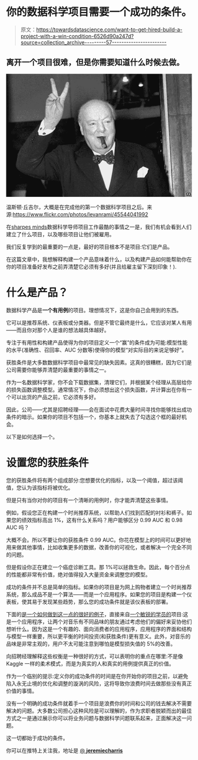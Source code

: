 # 你的数据科学项目需要一个成功的条件。

> 原文：<https://towardsdatascience.com/want-to-get-hired-build-a-project-with-a-win-condition-6526d90a247d?source=collection_archive---------57----------------------->

## 离开一个项目很难，但是你需要知道什么时候去做。

![](img/cd760811296ce14f53d32e22a20d962a.png)

温斯顿·丘吉尔，大概是在完成他的第一个数据科学项目之后。来源:https://www.flickr.com/photos/levanrami/45544041992

在[sharpes minds](http://sharpestminds.com)数据科学导师项目工作最酷的事情之一是，我们有机会看到人们建立了什么项目，以及哪些项目让他们被雇用。

我们反复学到的最重要的一点是，最好的项目根本不是项目:它们是产品。

在这篇文章中，我想解释构建一个产品意味着什么，以及构建产品如何能帮助你在你的项目准备好发布之前弄清楚它必须有多好(并且给雇主留下深刻印象！).

# 什么是产品？

数据科学产品是**一个有用例**的项目。理想情况下，这是你自己会用到的东西。

它可以是推荐系统、仪表板或分类器。但是不管它最终是什么，它应该对某人有用——而且你对那个人是谁的想法越具体越好。

专注于有用性和构建产品使得为你的项目定义一个“赢”的条件成为可能:模型性能的水平(准确性、召回率、AUC 分数等)使得你的模型“对实际目的来说足够好”。

获胜条件是大多数数据科学项目中最常见的缺失因素。这真的很糟糕，因为它们是公司需要你能够弄清楚的最重要的事情之一。

作为一名数据科学家，你不会下载数据集，清理它们，并根据某个经理从高层给你的损失函数调整模型。通常情况下，你必须想出这个损失函数，并计算出在你有一个可以出货的产品之前，它必须有多好。

因此，公司——尤其是招聘经理——会在面试中花费大量时间寻找你能够找出成功条件的暗示。如果你的项目不包括一个，你基本上就失去了勾选这个框的最好机会。

以下是如何选择一个。

# 设置您的获胜条件

您的获胜条件将有两个组成部分:您想要优化的指标，以及一个阈值，超过该阈值，您认为该指标将被优化。

但是只有当你对你的项目有一个清晰的用例时，你才能弄清楚这些事情。

例如，假设您正在构建一个时尚推荐系统，以帮助人们找到匹配的衬衫和裤子。如果您的绩效指标高出 1%，这有什么关系吗？用户能够区分 0.99 AUC 和 0.98 AUC 吗？

大概不会。所以不要让你的获胜条件 0.99 AUC。你花在模型上的时间可以更好地用来做其他事情，比如收集更多的数据，改善你的可视化，或者解决一个完全不同的问题。

但是假设你正在建立一个癌症诊断工具。那 1%可以拯救生命。因此，每个百分点的性能都非常有价值，绝对值得投入大量资金来调整您的模型。

成功的条件并不总是简单的指标。如果你的项目是为网上购物者建立一个时尚推荐系统，那么成品不是一个算法——而是一个应用程序。如果您的项目是构建一个仪表板，使其易于发现某些趋势，那么您的成功条件就是该仪表板的部署。

下面的[是一个如何做到这一点的很好的例子](https://friendshipify.com/index)，直接来自[一个敏锐的学员的](https://www.linkedin.com/in/deandraalvear/)项目:这是一个应用程序，让两个对音乐有不同品味的朋友通过考虑他们的偏好来妥协他们想听什么。因为这是一个有趣的、面向消费者的应用程序，应用程序的界面和结构与模型一样重要，所以更平衡的时间投资(和获胜条件)更有意义。此外，对音乐的品味是非常主观的，用户不太可能注意到哪怕是模型损失值的 5%的改善。

向招聘经理解释这些权衡是一种很好的方式，可以表明你的重点在哪里:不是像 Kaggle 一样的柔术模式，而是为真实的人和真实的用例提供真正的价值。

作为一个临别的提示:定义你的成功条件的时间是在你开始你的项目之前，以避免陷入永无止境的优化和调整的漩涡的风险，这将导致你浪费时间去做那些没有真正价值的事情。

没有一个明确的成功条件就着手一个项目是浪费你的时间和公司的钱去解决不需要解决的问题。大多数公司担心这种风险是可以理解的，作为求职者脱颖而出的最佳方式之一是通过展示你可以将业务问题与数据科学问题联系起来，正面解决这一问题。

这一切都始于成功的条件。

你可以在推特上关注我，地址是 [@ **jeremiecharris**](https://twitter.com/jeremiecharris)